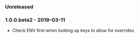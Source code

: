 ### Unreleased

### 1.0.0.beta2 - 2019-03-11

* Check ENV first when looking up keys to allow for overrides

